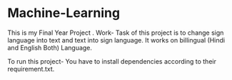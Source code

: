 # Machine-Learning
This is my Final Year Project .
Work- Task of this project is to change sign language into text and text into sign language. It works on billingual (Hindi and English Both) Language.

To run this project- 
You have to install dependencies according to their requirement.txt.
